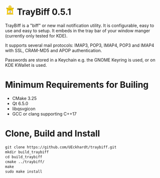 # ![Logo](./src/icons/32x32/traybiff.png) TrayBiff 0.5.1
TrayBiff is a "biff" or new mail notification utility. It is configurable, easy to use and easy to setup. It embeds in
the tray bar of your window manger (currently only tested for KDE).

It supports several mail protocols: IMAP3, POP3, IMAP4, POP3 and IMAP4 with SSL, CRAM-MD5 and APOP authentication.

Passwords are stored in a Keychain e.g. the GNOME Keyring is used, or on KDE KWallet is used.

# Minimum Requirements for Builing
- CMake 3.25
- Qt 6.5.0
- libqsvgicon
- GCC or clang supporting C++17

# Clone, Build and Install

```
git clone https://github.com/UEckhardt/traybiff.git
mkdir build_traybiff
cd build_traybiff
cmake ../traybiff/
make
sudo make install
```

